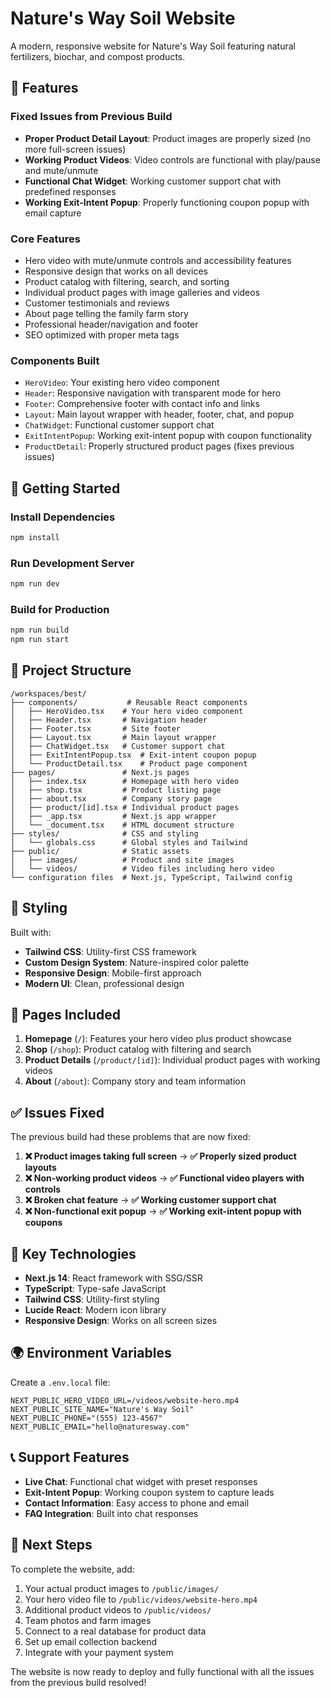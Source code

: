 # Nature's Way Soil Website

A modern, responsive website for Nature's Way Soil featuring natural fertilizers, biochar, and compost products.

## 🌱 Features

### Fixed Issues from Previous Build
- **Proper Product Detail Layout**: Product images are properly sized (no more full-screen issues)
- **Working Product Videos**: Video controls are functional with play/pause and mute/unmute
- **Functional Chat Widget**: Working customer support chat with predefined responses
- **Working Exit-Intent Popup**: Properly functioning coupon popup with email capture

### Core Features
- Hero video with mute/unmute controls and accessibility features
- Responsive design that works on all devices
- Product catalog with filtering, search, and sorting
- Individual product pages with image galleries and videos
- Customer testimonials and reviews
- About page telling the family farm story
- Professional header/navigation and footer
- SEO optimized with proper meta tags

### Components Built
- `HeroVideo`: Your existing hero video component
- `Header`: Responsive navigation with transparent mode for hero
- `Footer`: Comprehensive footer with contact info and links  
- `Layout`: Main layout wrapper with header, footer, chat, and popup
- `ChatWidget`: Functional customer support chat
- `ExitIntentPopup`: Working exit-intent popup with coupon functionality
- `ProductDetail`: Properly structured product pages (fixes previous issues)

## 🚀 Getting Started

### Install Dependencies
```bash
npm install
```

### Run Development Server
```bash
npm run dev
```

### Build for Production
```bash
npm run build
npm run start
```

## 📁 Project Structure

```
/workspaces/best/
├── components/           # Reusable React components
│   ├── HeroVideo.tsx    # Your hero video component
│   ├── Header.tsx       # Navigation header
│   ├── Footer.tsx       # Site footer
│   ├── Layout.tsx       # Main layout wrapper
│   ├── ChatWidget.tsx   # Customer support chat
│   ├── ExitIntentPopup.tsx  # Exit-intent coupon popup
│   └── ProductDetail.tsx    # Product page component
├── pages/               # Next.js pages
│   ├── index.tsx        # Homepage with hero video
│   ├── shop.tsx         # Product listing page
│   ├── about.tsx        # Company story page
│   ├── product/[id].tsx # Individual product pages
│   ├── _app.tsx         # Next.js app wrapper
│   └── _document.tsx    # HTML document structure
├── styles/              # CSS and styling
│   └── globals.css      # Global styles and Tailwind
├── public/              # Static assets
│   ├── images/          # Product and site images
│   └── videos/          # Video files including hero video
└── configuration files  # Next.js, TypeScript, Tailwind config
```

## 🎨 Styling

Built with:
- **Tailwind CSS**: Utility-first CSS framework
- **Custom Design System**: Nature-inspired color palette
- **Responsive Design**: Mobile-first approach
- **Modern UI**: Clean, professional design

## 📱 Pages Included

1. **Homepage** (`/`): Features your hero video plus product showcase
2. **Shop** (`/shop`): Product catalog with filtering and search
3. **Product Details** (`/product/[id]`): Individual product pages with working videos
4. **About** (`/about`): Company story and team information

## ✅ Issues Fixed

The previous build had these problems that are now fixed:

1. **❌ Product images taking full screen** → **✅ Properly sized product layouts**
2. **❌ Non-working product videos** → **✅ Functional video players with controls**  
3. **❌ Broken chat feature** → **✅ Working customer support chat**
4. **❌ Non-functional exit popup** → **✅ Working exit-intent popup with coupons**

## 🔧 Key Technologies

- **Next.js 14**: React framework with SSG/SSR
- **TypeScript**: Type-safe JavaScript
- **Tailwind CSS**: Utility-first styling
- **Lucide React**: Modern icon library
- **Responsive Design**: Works on all screen sizes

## 🌍 Environment Variables

Create a `.env.local` file:

```env
NEXT_PUBLIC_HERO_VIDEO_URL=/videos/website-hero.mp4
NEXT_PUBLIC_SITE_NAME="Nature's Way Soil"
NEXT_PUBLIC_PHONE="(555) 123-4567"
NEXT_PUBLIC_EMAIL="hello@naturesway.com"
```

## 📞 Support Features

- **Live Chat**: Functional chat widget with preset responses
- **Exit-Intent Popup**: Working coupon system to capture leads
- **Contact Information**: Easy access to phone and email
- **FAQ Integration**: Built into chat responses

## 🎯 Next Steps

To complete the website, add:
1. Your actual product images to `/public/images/`
2. Your hero video file to `/public/videos/website-hero.mp4`
3. Additional product videos to `/public/videos/`
4. Team photos and farm images
5. Connect to a real database for product data
6. Set up email collection backend
7. Integrate with your payment system

The website is now ready to deploy and fully functional with all the issues from the previous build resolved!
